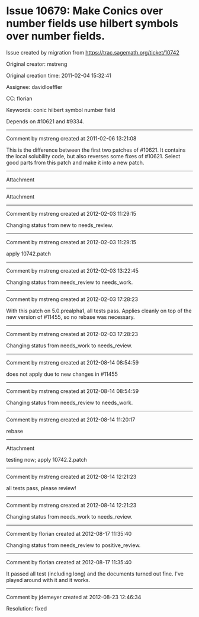 # Issue 10679: Make Conics over number fields use hilbert symbols over number fields.

Issue created by migration from https://trac.sagemath.org/ticket/10742

Original creator: mstreng

Original creation time: 2011-02-04 15:32:41

Assignee: davidloeffler

CC:  florian

Keywords: conic hilbert symbol number field

Depends on #10621 and #9334.


---

Comment by mstreng created at 2011-02-06 13:21:08

This is the difference between the first two patches of #10621. It contains the local solubility code, but also reverses some fixes of #10621. Select good parts from this patch and make it into a new patch.


---

Attachment


---

Attachment


---

Comment by mstreng created at 2012-02-03 11:29:15

Changing status from new to needs_review.


---

Comment by mstreng created at 2012-02-03 11:29:15

apply 10742.patch


---

Comment by mstreng created at 2012-02-03 13:22:45

Changing status from needs_review to needs_work.


---

Comment by mstreng created at 2012-02-03 17:28:23

With this patch on 5.0.prealpha1, all tests pass. Applies cleanly on top of the new version of #11455, so no rebase was necessary.


---

Comment by mstreng created at 2012-02-03 17:28:23

Changing status from needs_work to needs_review.


---

Comment by mstreng created at 2012-08-14 08:54:59

does not apply due to new changes in #11455


---

Comment by mstreng created at 2012-08-14 08:54:59

Changing status from needs_review to needs_work.


---

Comment by mstreng created at 2012-08-14 11:20:17

rebase


---

Attachment

testing now; apply 10742.2.patch


---

Comment by mstreng created at 2012-08-14 12:21:23

all tests pass, please review!


---

Comment by mstreng created at 2012-08-14 12:21:23

Changing status from needs_work to needs_review.


---

Comment by florian created at 2012-08-17 11:35:40

Changing status from needs_review to positive_review.


---

Comment by florian created at 2012-08-17 11:35:40

It passed all test (including long) and the documents turned out fine. I've played around with it and it works.


---

Comment by jdemeyer created at 2012-08-23 12:46:34

Resolution: fixed
